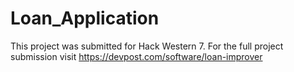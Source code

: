 # Loan_Application
This project was submitted for Hack Western 7. For the full project submission visit https://devpost.com/software/loan-improver
